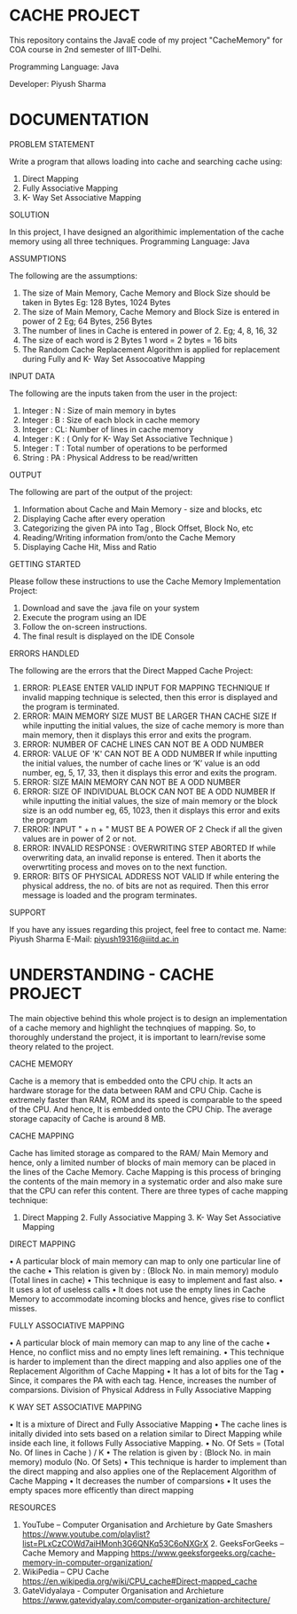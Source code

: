 # CACHE PROJECT

This repository contains the JavaE code of my project "CacheMemory" for COA course in 2nd semester of IIIT-Delhi.

Programming Language: Java

Developer: Piyush Sharma

# DOCUMENTATION

PROBLEM STATEMENT

Write a program that allows loading into cache and searching cache using:
1. Direct Mapping
2. Fully Associative Mapping
3. K- Way Set Associative Mapping

SOLUTION

In this project, I have designed an algorithimic implementation of the cache memory using all three techniques.
Programming Language: Java

ASSUMPTIONS

The following are the assumptions:
1. The size of Main Memory, Cache Memory and Block Size should be taken in Bytes Eg: 128 Bytes, 1024 Bytes
2. The size of Main Memory, Cache Memory and Block Size is entered in power of 2 Eg; 64 Bytes, 256 Bytes
3. The number of lines in Cache is entered in power of 2. Eg; 4, 8, 16, 32
4. The size of each word is 2 Bytes 1 word = 2 bytes = 16 bits
5. The Random Cache Replacement Algorithm is applied for replacement during Fully and K- Way Set Assocoative Mapping

INPUT DATA

The following are the inputs taken from the user in the project:
1. Integer : N : Size of main memory in bytes
2. Integer : B : Size of each block in cache memory
3. Integer : CL: Number of lines in cache memory
4. Integer : K : ( Only for K- Way Set Associative Technique )
5. Integer : T : Total number of operations to be performed
6. String : PA : Physical Address to be read/written

OUTPUT

The following are part of the output of the project:
1. Information about Cache and Main Memory - size and blocks, etc
2. Displaying Cache after every operation
3. Categorizing the given PA into Tag , Block Offset, Block No, etc
4. Reading/Writing information from/onto the Cache Memory
5. Displaying Cache Hit, Miss and Ratio

GETTING STARTED

Please follow these instructions to use the Cache Memory Implementation Project:
1. Download and save the .java file on your system
2. Execute the program using an IDE
3. Follow the on-screen instructions.
4. The final result is displayed on the IDE Console

ERRORS HANDLED

The following are the errors that the Direct Mapped Cache Project:

1. ERROR: PLEASE ENTER VALID INPUT FOR MAPPING TECHNIQUE
If invalid mapping technique is selected, then this error is displayed and the program is terminated.
2. ERROR: MAIN MEMORY SIZE MUST BE LARGER THAN CACHE SIZE
If while inputting the initial values, the size of cache memory is more than main memory, then it displays this error and exits the program.
3. ERROR: NUMBER OF CACHE LINES CAN NOT BE A ODD NUMBER
4. ERROR: VALUE OF 'K' CAN NOT BE A ODD NUMBER
If while inputting the initial values, the number of cache lines or ‘K’ value is an odd number, eg, 5, 17, 33, then it displays this error and exits the program.
5. ERROR: SIZE MAIN MEMORY CAN NOT BE A ODD NUMBER
6. ERROR: SIZE OF INDIVIDUAL BLOCK CAN NOT BE A ODD NUMBER If while inputting the initial values, the size of main memory or the block size is an odd number eg, 65, 1023, then it displays this error and exits the program
7. ERROR: INPUT " + n + " MUST BE A POWER OF 2
Check if all the given values are in power of 2 or not.
8. ERROR: INVALID RESPONSE : OVERWRITING STEP ABORTED
If while overwriting data, an invalid reponse is entered. Then it aborts the overwrtiting process and moves on to the next function.
9. ERROR: BITS OF PHYSICAL ADDRESS NOT VALID
If while entering the physical address, the no. of bits are not as required. Then this error message is loaded and the program terminates.

SUPPORT

If you have any issues regarding this project, feel free to contact me.
Name: Piyush Sharma
E-Mail: piyush19316@iiitd.ac.in

# UNDERSTANDING - CACHE PROJECT

The main objective behind this whole project is to design an implementation of a cache memory and highlight the technqiues of mapping. So, to thoroughly understand the project, it is important to learn/revise some theory related to the project.

CACHE MEMORY

Cache is a memory that is embedded onto the CPU chip. It acts an hardware storage for the data between RAM and CPU Chip. Cache is extremely faster than RAM, ROM and its speed is comparable to the speed of the CPU. And hence, It is embedded onto the CPU Chip. The average storage capacity of Cache is around 8 MB.

CACHE MAPPING

Cache has limited storage as compared to the RAM/ Main Memory and hence, only a limited number of blocks of main memory can be placed in the lines of the Cache Memory. Cache Mapping is this process of bringing the contents of the main memory in a systematic order and also make sure that the CPU can refer this content.
There are three types of cache mapping technique:
1. Direct Mapping 2. Fully Associative Mapping 3. K- Way Set Associative Mapping

DIRECT MAPPING

• A particular block of main memory can map to only one particular line of the cache • This relation is given by : (Block No. in main memory) modulo (Total lines in cache) • This technique is easy to implement and fast also. • It uses a lot of useless calls • It does not use the empty lines in Cache Memory to accommodate incoming blocks and hence, gives rise to conflict misses.

FULLY ASSOCIATIVE MAPPING

• A particular block of main memory can map to any line of the cache • Hence, no conflict miss and no empty lines left remaining. • This technique is harder to implement than the direct mapping and also applies one of the Replacement Algorithm of Cache Mapping • It has a lot of bits for the Tag • Since, it compares the PA with each tag. Hence, increases the number of comparsions.
Division of Physical Address in Fully Associative Mapping

K WAY SET ASSOCIATIVE MAPPING

• It is a mixture of Direct and Fully Associative Mapping • The cache lines is initally divided into sets based on a relation similar to Direct Mapping while inside each line, it follows Fully Associative Mapping. • No. Of Sets = (Total No. Of lines in Cache ) / K • The relation is given by : (Block No. in main memory) modulo (No. Of Sets) • This technique is harder to implement than the direct mapping and also applies one of the Replacement Algorithm of Cache Mapping • It decreases the number of comparsions • It uses the empty spaces more efficently than direct mapping

RESOURCES

1. YouTube – Computer Organisation and Archieture by Gate Smashers https://www.youtube.com/playlist?list=PLxCzCOWd7aiHMonh3G6QNKq53C6oNXGrX 2. GeeksForGeeks – Cache Memory and Mapping
https://www.geeksforgeeks.org/cache-memory-in-computer-organization/
3. WikiPedia – CPU Cache
https://en.wikipedia.org/wiki/CPU_cache#Direct-mapped_cache
4. GateVidyalaya - Computer Organisation and Archieture https://www.gatevidyalay.com/computer-organization-architecture/

